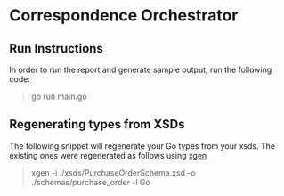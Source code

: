 # Correspondence Orchestrator

## Run Instructions

In order to run the report and generate sample output, run the following code: 
> go run main.go

## Regenerating types from XSDs

The following snippet will regenerate your Go types from your xsds. The existing ones were regenerated as follows using [xgen](https://github.com/xuri/xgen)

> xgen -i ./xsds/PurchaseOrderSchema.xsd -o ./schemas/purchase_order -l Go